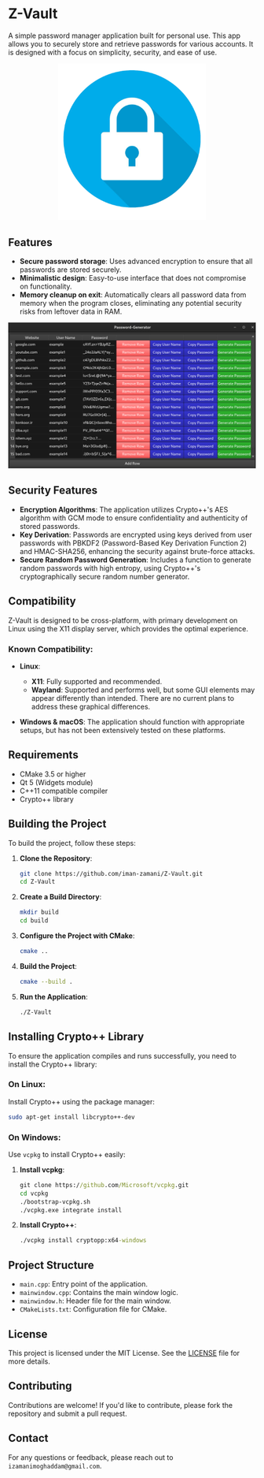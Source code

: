 # Z-Vault

A simple password manager application built for personal use. This app allows you to securely store and retrieve passwords for various accounts. It is designed with a focus on simplicity, security, and ease of use.

<div align="center">
    <img src="icon.png" alt="app icon" width="300"/>
</div>


## Features

- **Secure password storage**: Uses advanced encryption to ensure that all passwords are stored securely.
- **Minimalistic design**: Easy-to-use interface that does not compromise on functionality.
- **Memory cleanup on exit**: Automatically clears all password data from memory when the program closes, eliminating any potential security risks from leftover data in RAM.

<div align="center">
    <img src="image.png" alt="app icon" width="900"/>
</div>


## Security Features

- **Encryption Algorithms**: The application utilizes Crypto++'s AES algorithm with GCM mode to ensure confidentiality and authenticity of stored passwords.
- **Key Derivation**: Passwords are encrypted using keys derived from user passwords with PBKDF2 (Password-Based Key Derivation Function 2) and HMAC-SHA256, enhancing the security against brute-force attacks.
- **Secure Random Password Generation**: Includes a function to generate random passwords with high entropy, using Crypto++'s cryptographically secure random number generator.

## Compatibility

Z-Vault is designed to be cross-platform, with primary development on Linux using the X11 display server, which provides the optimal experience.

### Known Compatibility:

- **Linux**: 
  - **X11**: Fully supported and recommended.
  - **Wayland**: Supported and performs well, but some GUI elements may appear differently than intended. There are no current plans to address these graphical differences.

- **Windows & macOS**: The application should function with appropriate setups, but has not been extensively tested on these platforms.


## Requirements

- CMake 3.5 or higher
- Qt 5 (Widgets module)
- C++11 compatible compiler
- Crypto++ library

## Building the Project

To build the project, follow these steps:

1. **Clone the Repository**:
   ```bash
   git clone https://github.com/iman-zamani/Z-Vault.git
   cd Z-Vault
   ```

2. **Create a Build Directory**:
   ```bash
   mkdir build
   cd build
   ```

3. **Configure the Project with CMake**:
   ```bash
   cmake ..
   ```

4. **Build the Project**:
   ```bash
   cmake --build .
   ```

5. **Run the Application**:
   ```bash
   ./Z-Vault
   ```

## Installing Crypto++ Library

To ensure the application compiles and runs successfully, you need to install the Crypto++ library:

### On Linux:

Install Crypto++ using the package manager:

```bash
sudo apt-get install libcrypto++-dev
```

### On Windows:

Use `vcpkg` to install Crypto++ easily:

1. **Install vcpkg**:
   ```cmd
   git clone https://github.com/Microsoft/vcpkg.git
   cd vcpkg
   ./bootstrap-vcpkg.sh
   ./vcpkg.exe integrate install
   ```

2. **Install Crypto++**:
   ```cmd
   ./vcpkg install cryptopp:x64-windows
   ```

## Project Structure

- `main.cpp`: Entry point of the application.
- `mainwindow.cpp`: Contains the main window logic.
- `mainwindow.h`: Header file for the main window.
- `CMakeLists.txt`: Configuration file for CMake.

## License

This project is licensed under the MIT License. See the [LICENSE](LICENSE) file for more details.

## Contributing

Contributions are welcome! If you'd like to contribute, please fork the repository and submit a pull request.

## Contact

For any questions or feedback, please reach out to `izamanimoghaddam@gmail.com`.

